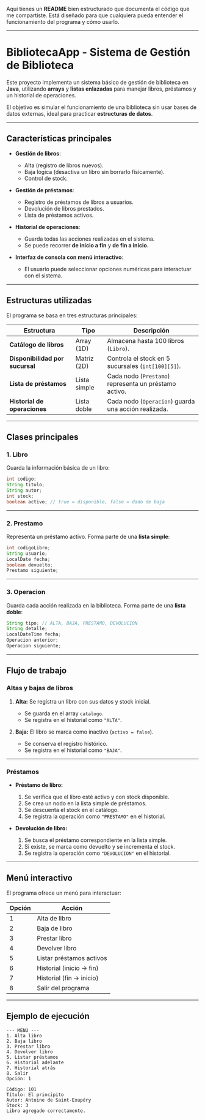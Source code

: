 Aquí tienes un **README** bien estructurado que documenta el código que me compartiste. Está diseñado para que cualquiera pueda entender el funcionamiento del programa y cómo usarlo.

---

# **BibliotecaApp - Sistema de Gestión de Biblioteca**

Este proyecto implementa un sistema básico de gestión de biblioteca en **Java**, utilizando **arrays** y **listas enlazadas** para manejar libros, préstamos y un historial de operaciones.

El objetivo es simular el funcionamiento de una biblioteca sin usar bases de datos externas, ideal para practicar **estructuras de datos**.

---

## **Características principales**

* **Gestión de libros**:

  * Alta (registro de libros nuevos).
  * Baja lógica (desactiva un libro sin borrarlo físicamente).
  * Control de stock.

* **Gestión de préstamos**:

  * Registro de préstamos de libros a usuarios.
  * Devolución de libros prestados.
  * Lista de préstamos activos.

* **Historial de operaciones**:

  * Guarda todas las acciones realizadas en el sistema.
  * Se puede recorrer **de inicio a fin** y **de fin a inicio**.

* **Interfaz de consola con menú interactivo**:

  * El usuario puede seleccionar opciones numéricas para interactuar con el sistema.

---

## **Estructuras utilizadas**

El programa se basa en tres estructuras principales:

| Estructura                      | Tipo         | Descripción                                           |
| ------------------------------- | ------------ | ----------------------------------------------------- |
| **Catálogo de libros**          | Array (1D)   | Almacena hasta 100 libros (`Libro`).                  |
| **Disponibilidad por sucursal** | Matriz (2D)  | Controla el stock en 5 sucursales (`int[100][5]`).    |
| **Lista de préstamos**          | Lista simple | Cada nodo (`Prestamo`) representa un préstamo activo. |
| **Historial de operaciones**    | Lista doble  | Cada nodo (`Operacion`) guarda una acción realizada.  |

---

## **Clases principales**

### **1. Libro**

Guarda la información básica de un libro:

```java
int codigo;
String titulo;
String autor;
int stock;
boolean activo; // true = disponible, false = dado de baja
```

---

### **2. Prestamo**

Representa un préstamo activo.
Forma parte de una **lista simple**:

```java
int codigoLibro;
String usuario;
LocalDate fecha;
boolean devuelto;
Prestamo siguiente;
```

---

### **3. Operacion**

Guarda cada acción realizada en la biblioteca.
Forma parte de una **lista doble**:

```java
String tipo; // ALTA, BAJA, PRESTAMO, DEVOLUCION
String detalle;
LocalDateTime fecha;
Operacion anterior;
Operacion siguiente;
```

---

## **Flujo de trabajo**

### **Altas y bajas de libros**

1. **Alta:** Se registra un libro con sus datos y stock inicial.

   * Se guarda en el array `catalogo`.
   * Se registra en el historial como `"ALTA"`.

2. **Baja:** El libro se marca como inactivo (`activo = false`).

   * Se conserva el registro histórico.
   * Se registra en el historial como `"BAJA"`.

---

### **Préstamos**

* **Préstamo de libro:**

  1. Se verifica que el libro esté activo y con stock disponible.
  2. Se crea un nodo en la lista simple de préstamos.
  3. Se descuenta el stock en el catálogo.
  4. Se registra la operación como `"PRESTAMO"` en el historial.

* **Devolución de libro:**

  1. Se busca el préstamo correspondiente en la lista simple.
  2. Si existe, se marca como devuelto y se incrementa el stock.
  3. Se registra la operación como `"DEVOLUCION"` en el historial.

---

## **Menú interactivo**

El programa ofrece un menú para interactuar:

| Opción | Acción                   |
| ------ | ------------------------ |
| 1      | Alta de libro            |
| 2      | Baja de libro            |
| 3      | Prestar libro            |
| 4      | Devolver libro           |
| 5      | Listar préstamos activos |
| 6      | Historial (inicio → fin) |
| 7      | Historial (fin → inicio) |
| 8      | Salir del programa       |

---

## **Ejemplo de ejecución**

```
--- MENÚ ---
1. Alta libro
2. Baja libro
3. Prestar libro
4. Devolver libro
5. Listar préstamos
6. Historial adelante
7. Historial atrás
8. Salir
Opción: 1

Código: 101
Título: El principito
Autor: Antoine de Saint-Exupéry
Stock: 3
Libro agregado correctamente.
```

